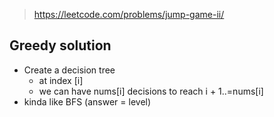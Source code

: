 > https://leetcode.com/problems/jump-game-ii/

## Greedy solution

- Create a decision tree
    - at index [i]
    - we can have nums[i] decisions to reach i + 1..=nums[i]
- kinda like BFS (answer = level)

